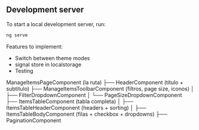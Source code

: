 

## Development server

To start a local development server, run:

```bash
ng serve
```

Features to implement:

- Switch between theme modes
- signal store in localstorage
- Testing


ManageItemsPageComponent (la ruta)
├── HeaderComponent (título + subtítulo)
├── ManageItemsToolbarComponent (filtros, page size, iconos)
│   ├── FilterDropdownComponent
│   └── PageSizeDropdownComponent
├── ItemsTableComponent (tabla completa)
│   ├── ItemsTableHeaderComponent (headers + sorting)
│   ├── ItemsTableBodyComponent (filas + checkbox + dropdowns)
├── PaginationComponent

